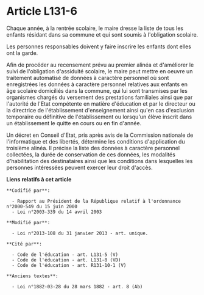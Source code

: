 # Article L131-6

Chaque année, à la rentrée scolaire, le maire dresse la liste de tous les enfants résidant dans sa commune et qui sont soumis
à l'obligation scolaire. 

Les personnes responsables doivent y faire inscrire les enfants dont elles ont la garde. 

Afin de procéder au recensement prévu au premier alinéa et d'améliorer le suivi de l'obligation d'assiduité scolaire, le
maire peut mettre en oeuvre un traitement automatisé de données à caractère personnel où sont enregistrées les données à
caractère personnel relatives aux enfants en âge scolaire domiciliés dans la commune, qui lui sont transmises par les
organismes chargés du versement des prestations familiales ainsi que par l'autorité de l'Etat compétente en matière
d'éducation et par le directeur ou la directrice de l'établissement d'enseignement ainsi qu'en cas d'exclusion temporaire ou
définitive de l'établissement ou lorsqu'un élève inscrit dans un établissement le quitte en cours ou en fin d'année. 

Un décret en Conseil d'Etat, pris après avis de la Commission nationale de l'informatique et des libertés, détermine les
conditions d'application du troisième alinéa. Il précise la liste des données à caractère personnel collectées, la durée de
conservation de ces données, les modalités d'habilitation des destinataires ainsi que les conditions dans lesquelles les
personnes intéressées peuvent exercer leur droit d'accès.

**Liens relatifs à cet article**

	**Codifié par**:

	  - Rapport au Président de la République relatif à l'ordonnance n°2000-549 du 15 juin 2000
	  - Loi n°2003-339 du 14 avril 2003

	**Modifié par**:

	  - Loi n°2013-108 du 31 janvier 2013 - art. unique.

	**Cité par**:

	  - Code de l'éducation - art. L131-5 (V)
	  - Code de l'éducation - art. L131-8 (VD)
	  - Code de l'éducation - art. R131-10-1 (V)

	**Anciens textes**:

	  - Loi n°1882-03-28 du 28 mars 1882 - art. 8 (Ab)
